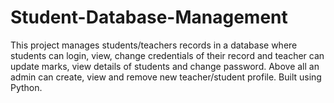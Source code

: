 # Student-Database-Management
This project manages students/teachers records in a database where students can login, view, change credentials of their record and teacher can update marks, view details of students and change password. Above all an admin can create, view and remove new teacher/student profile.
Built using Python.
